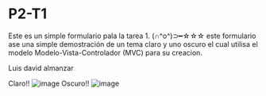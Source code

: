# P2-T1

Este es un simple formulario pala la tarea 1. (∩^o^)⊃━☆☆☆
este formulario ase una simple demostración de un tema claro y uno oscuro el cual utilisa el modelo Modelo-Vista-Controlador (MVC) para su creacion. 

Luis david almanzar

Claro!!
![image](https://user-images.githubusercontent.com/87101442/152437486-17ed2447-26d4-411e-add7-0735410e0733.png)
Oscuro!!
![image](https://user-images.githubusercontent.com/87101442/152437581-5bbda4c4-d2ee-46f1-b16b-a28b7268e92d.png)



